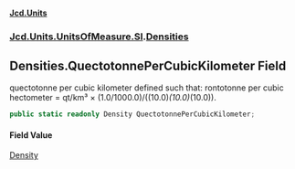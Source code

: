 #### [Jcd.Units](index.md 'index')
### [Jcd.Units.UnitsOfMeasure.SI](Jcd.Units.UnitsOfMeasure.SI.md 'Jcd.Units.UnitsOfMeasure.SI').[Densities](Densities.md 'Jcd.Units.UnitsOfMeasure.SI.Densities')

## Densities.QuectotonnePerCubicKilometer Field

quectotonne per cubic kilometer defined such that: rontotonne per cubic hectometer = qt/km³ × (1.0/1000.0)/((10.0)*(10.0)*(10.0)).

```csharp
public static readonly Density QuectotonnePerCubicKilometer;
```

#### Field Value
[Density](Density.md 'Jcd.Units.UnitTypes.Density')